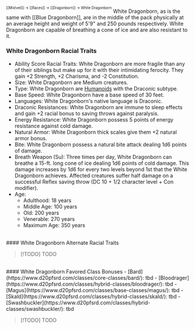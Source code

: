 <sup><sup>[[Mistveil]] → [[Races]] → [[Dragonborn]] → White Dragonborn</sup></sup>
White Dragonborn, as is the same with [[Blue Dragonborn]], are in the middle of the pack physically at an average height and weight of 5'9" and 250 pounds respectively. White Dragonborn are capable of breathing a cone of ice and are also resistant to it. 
<br>
### White Dragonborn Racial Traits
- Ability Score Racial Traits: White Dragonborn are more fragile than any of their siblings but make up for it with their intimidating ferocity. They gain +2 Strength, +2 Charisma, and -2 Constitution.
- Size: White Dragonborn are Medium creatures.
- Type: White Dragonborn are [Humanoids](http://www.d20pfsrd.com/bestiary/rules-for-monsters/creature-types#TOC-Humanoid) with the Draconic subtype.
- Base Speed: White Dragonborn have a base speed of 30 feet.
- Languages: White Dragonborn's native language is Draconic.
- Draconic Resistances: White Dragonborn are immune to sleep effects and gain +2 racial bonus to saving throws against paralysis.
- Energy Resistance: White Dragonborn possess 5 points of energy resistance against cold damage.
- Natural Armor: White Dragonborn thick scales give them +2 natural armor bonus.
- Bite: White Dragonborn possess a natural bite attack dealing 1d6 points of damage.
- Breath Weapon (Su): Three times per day, White Dragonborn can breathe a 15-ft. long cone of ice dealing 1d6 points of cold damage. This damage increases by 1d6 for every two levels beyond 1st that the White Dragonborn achieves. Affected creatures suffer half damage on a successful Reflex saving throw (DC 10 + 1/2 character level + Con modifier).
- Age:
    - Adulthood: 18 years
    - Middle Age: 100 years
    - Old: 200 years
    - Venerable: 270 years
    - Maximum Age: 350 years
<br>
#### White Dragonborn Alternate Racial Traits

> [!TODO] TODO
<br>
#### White Dragonborn Favored Class Bonuses
- [Bard](https://www.d20pfsrd.com/classes/core-classes/bard/): tbd
- [Bloodrager](https://www.d20pfsrd.com/classes/hybrid-classes/bloodrager/): tbd
- [Magus](https://www.d20pfsrd.com/classes/base-classes/magus/): tbd
- [Skald](https://www.d20pfsrd.com/classes/hybrid-classes/skald/): tbd
- [Swashbuckler](https://www.d20pfsrd.com/classes/hybrid-classes/swashbuckler/): tbd

> [!TODO] TODO